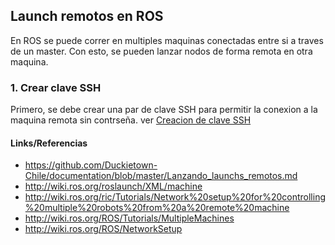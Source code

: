 ## Launch remotos en ROS
En ROS se puede correr en multiples maquinas conectadas entre si a traves de un master. Con esto, se pueden lanzar nodos de forma remota en otra maquina.

### 1. Crear clave SSH
Primero, se debe crear una par de clave SSH para permitir la conexion a la maquina remota sin contrseña. ver [Creacion de clave SSH](https://github.com/JavierUR/Documentacion_varia/blob/master/Linux/clave_ssh.md)

#### Links/Referencias
* https://github.com/Duckietown-Chile/documentation/blob/master/Lanzando_launchs_remotos.md
* http://wiki.ros.org/roslaunch/XML/machine
* http://wiki.ros.org/ric/Tutorials/Network%20setup%20for%20controlling%20multiple%20robots%20from%20a%20remote%20machine
* http://wiki.ros.org/ROS/Tutorials/MultipleMachines
* http://wiki.ros.org/ROS/NetworkSetup

